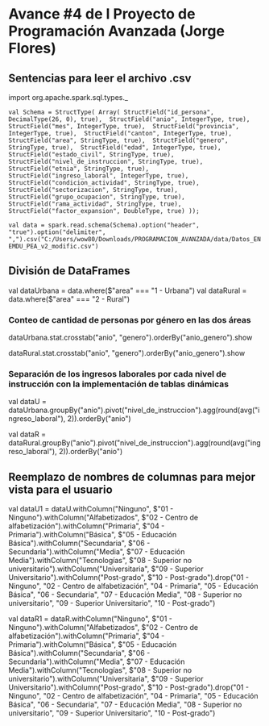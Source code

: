 # Avance #4 de l Proyecto de Programación Avanzada (Jorge Flores)

## Sentencias para leer el archivo .csv

import org.apache.spark.sql.types._

`val Schema = StructType(
    Array(
        StructField("id_persona", DecimalType(26, 0), true), 
        StructField("anio", IntegerType, true), 
        StructField("mes", IntegerType, true), 
        StructField("provincia", IntegerType, true), 
        StructField("canton", IntegerType, true), 
        StructField("area", StringType, true), 
        StructField("genero", StringType, true), 
        StructField("edad", IntegerType, true), 
        StructField("estado_civil", StringType, true), 
        StructField("nivel_de_instruccion", StringType, true), 
        StructField("etnia", StringType, true), 
        StructField("ingreso_laboral", IntegerType, true), 
        StructField("condicion_actividad", StringType, true), 
        StructField("sectorizacion", StringType, true), 
        StructField("grupo_ocupacion", StringType, true), 
        StructField("rama_actividad", StringType, true), 
        StructField("factor_expansion", DoubleType, true)
    ));`

`val data = spark.read.schema(Schema).option("header", "true").option("delimiter", ",").csv("C:/Users/wow80/Downloads/PROGRAMACION_AVANZADA/data/Datos_ENEMDU_PEA_v2_modific.csv")` 

## División de DataFrames 

val dataUrbana = data.where($"area" === "1 - Urbana")
val dataRural = data.where($"area" === "2 - Rural")

### Conteo de cantidad de personas por género en las dos áreas

dataUrbana.stat.crosstab("anio", "genero").orderBy("anio_genero").show

dataRural.stat.crosstab("anio", "genero").orderBy("anio_genero").show

### Separación de los ingresos laborales por cada nivel de instrucción con la implementación de tablas dinámicas

val dataU = dataUrbana.groupBy("anio").pivot("nivel_de_instruccion").agg(round(avg("ingreso_laboral"), 2)).orderBy("anio")

val dataR = dataRural.groupBy("anio").pivot("nivel_de_instruccion").agg(round(avg("ingreso_laboral"), 2)).orderBy("anio")

## Reemplazo de nombres de columnas  para mejor vista para el usuario

val dataU1 = dataU.withColumn("Ninguno", $"01 - Ninguno").withColumn("Alfabetizados", $"02 - Centro de alfabetización").withColumn("Primaria", $"04 - Primaria").withColumn("Básica", $"05 - Educación Básica").withColumn("Secundaria", $"06 - Secundaria").withColumn("Media", $"07 - Educación  Media").withColumn("Tecnologías", $"08 - Superior no universitario").withColumn("Universitaria", $"09 - Superior Universitario").withColumn("Post-grado", $"10 - Post-grado").drop("01 - Ninguno", "02 - Centro de alfabetización", "04 - Primaria", "05 - Educación Básica", "06 - Secundaria", "07 - Educación  Media", "08 - Superior no universitario", "09 - Superior Universitario", "10 - Post-grado")

val dataR1 = dataR.withColumn("Ninguno", $"01 - Ninguno").withColumn("Alfabetizados", $"02 - Centro de alfabetización").withColumn("Primaria", $"04 - Primaria").withColumn("Básica", $"05 - Educación Básica").withColumn("Secundaria", $"06 - Secundaria").withColumn("Media", $"07 - Educación  Media").withColumn("Tecnologías", $"08 - Superior no universitario").withColumn("Universitaria", $"09 - Superior Universitario").withColumn("Post-grado", $"10 - Post-grado").drop("01 - Ninguno", "02 - Centro de alfabetización", "04 - Primaria", "05 - Educación Básica", "06 - Secundaria", "07 - Educación  Media", "08 - Superior no universitario", "09 - Superior Universitario", "10 - Post-grado")


